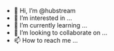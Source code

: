 - 👋 Hi, I’m @hubstream
- 👀 I’m interested in ...
- 🌱 I’m currently learning ...
- 💞️ I’m looking to collaborate on ...
- 📫 How to reach me ...

<!---
hubstream/hubstream is a ✨ special ✨ repository because its `README.md` (this file) appears on your GitHub profile.
You can click the Preview link to take a look at your changes.
--->
